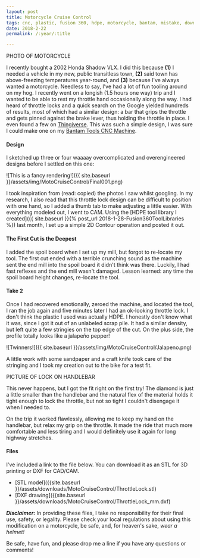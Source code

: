 ```yaml
---
layout: post
title: Motorcycle Cruise Control
tags: cnc, plastic, fusion 360, hdpe, motorcycle, bantam, mistake, download
date: 2018-2-22
permalink: /:year/:title

---
```

PHOTO OF MOTORCYCLE

I recently bought a 2002 Honda Shadow VLX.  I did this because **(1)** I needed a vehicle in my new, public transitless town, **(2)** said town has above-freezing temperatures year-round, and **(3)** because I've always wanted a motorcycle.  Needless to say, I've had a lot of fun tooling around on my hog.  I recently went on a longish (1.5 hours one way) trip and I wanted to be able to rest my throttle hand occasionally along the way. I had heard of throttle locks and a quick search on the Google yielded hundreds of results, most of which had a similar design: a bar that grips the throttle and gets pinned against the brake lever, thus holding the throttle in place.  I even found a few on [Thingiverse](https://www.thingiverse.com/search?q=throttle+lock&sa=&dwh=25a8228337cfb4).  This was such a simple design, I was sure I could make one on my [Bantam Tools CNC Machine](www.bantamtools.com).  

#### Design
I sketched up three or four waaaay overcomplicated and overengineered designs before I settled on this one:

![This is a fancy rendering!]({{ site.baseurl }}/assets/img/MotoCruiseControl/Final001.png)

I took inspiration from (read: copied) the photos I saw whilst googling.  In my research, I also read that this throttle lock design can be difficult to position with one hand, so I added a thumb tab to make adjusting a little easier.  With everything modeled out, I went to CAM.  Using the [HDPE tool library I created]({{ site.baseurl }}{% post_url 2018-1-28-Fusion360ToolLibraries %}) last month, I set up a simple 2D Contour operation and posted it out.

#### The First Cut is the Deepest
I added the spoil board when I set up my mill, but forgot to re-locate my tool.  The first cut ended with a terrible crunching sound as the machine sent the end mill into the spoil board it didn't think was there. Luckily, I had fast reflexes and the end mill wasn't damaged. Lesson learned: any time the spoil board height changes, re-locate the tool.

#### Take 2
Once I had recovered emotionally, zeroed the machine, and located the tool, I ran the job again and five minutes later I had an ok-looking throttle lock.  I don't think the plastic I used was actually HDPE.  I honestly don't know what it was, since I got it out of an unlabeled scrap pile.  It had a similar density, but left quite a few stringies on the top edge of the cut. On the plus side, the profile totally looks like a jalapeño pepper!

![Twinners!]({{ site.baseurl }}/assets/img/MotoCruiseControl/Jalapeno.png)

A little work with some sandpaper and a craft knife took care of the stringing and I took my creation out to the bike for a test fit.

PICTURE OF LOCK ON HANDLEBAR

This never happens, but I got the fit right on the first try!  The diamond is just a little smaller than the handlebar and the natural flex of the material holds it tight enough to lock the throttle, but not so tight I couldn't disengage it when I needed to.

On the trip it worked flawlessly, allowing me to keep my hand on the handlebar, but relax my grip on the throttle.  It made the ride that much more comfortable and less tiring and I would definitely use it again for long highway stretches.

#### Files
I've included a link to the file below.  You can download it as an STL for 3D printing or DXF for CAD/CAM.


- [STL model]({{site.baseurl }}/assets/downloads/MotoCruiseControl/ThrottleLock.stl)
- [DXF drawing]({{site.baseurl }}/assets/downloads/MotoCruiseControl/ThrottleLock_mm.dxf)

_**Disclaimer:**_ In providing these files, I take no responsibility for their final use, safety, or legality.  Please check your local regulations about using this modification on a motorcycle, be safe, and, for heaven's sake, _wear a helmet!_

Be safe, have fun, and please drop me a line if you have any questions or comments!
